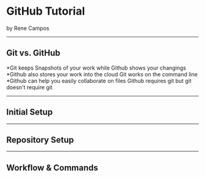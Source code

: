 # GitHub Tutorial

by Rene Campos

---
## Git vs. GitHub
*Git keeps Snapshots of your work while Github shows your changings
*Github also stores your work into the cloud Git works on the command line
*Github can help you easily collaborate on files Github requires git but git doesn't require git


---
## Initial Setup



---
## Repository Setup



---
## Workflow & Commands